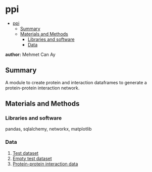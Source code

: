 # ppi

- [ppi](#ppi)
  - [Summary](#summary)
  - [Materials and Methods](#materials-and-methods)
    - [Libraries and software](#libraries-and-software)
    - [Data](#data)

**author:** Mehmet Can Ay

## Summary
A module to create protein and interaction dataframes to generate a protein-protein interaction network.

## Materials and Methods

### Libraries and software
pandas, sqlalchemy, networkx, matplotlib

### Data
1. [Test dataset](./tests/data/test_ppi.tsv)
2. [Empty test dataset](./tests/data/empty_ppi.tsv)
3. [Protein-protein interaction data](./data/ppi.zip)
